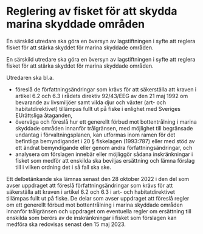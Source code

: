 # Reglering av fisket för att skydda marina skyddade områden

En särskild utredare ska göra en översyn av lagstiftningen i syfte att reglera fisket för att stärka skyddet för marina skyddade områden.

En särskild utredare ska göra en översyn av lagstiftningen i syfte att reglera fisket för att stärka skyddet för marina skyddade områden.

Utredaren ska bl.a.

* föreslå de författningsändringar som krävs för att säkerställa att kraven i artikel 6.2 och 6.3 i rådets direktiv 92/43/EEG av den 21 maj 1992 om bevarande av livsmiljöer samt vilda djur och växter (art- och habitatdirektivet) tillämpas fullt ut på fiske i enlighet med Sveriges EUrättsliga åtaganden,
* överväga och föreslå hur ett generellt förbud mot bottentrålning i
marina skyddade områden innanför trålgränsen, med möjlighet till
begränsade undantag i förvaltningsplanen, kan utformas inom ramen för det befintliga bemyndigandet i 20 § fiskelagen (1993:787) eller med stöd av ett ändrat bemyndigande eller genom andra författningsändringar, och
* analysera om förslagen innebär eller möjliggör sådana inskränkningar i fisket som medför att enskilda ska beviljas ersättning och lämna förslag till i vilken ordning det i så fall ska ske.

Ett delbetänkande ska lämnas senast den 28 oktober 2022 i den del som avser uppdraget att föreslå författningsändringar som krävs för att säkerställa att kraven i artikel 6.2 och 6.3 i art- och habitatdirektivet tillämpas fullt ut på fiske. De delar som avser uppdraget att föreslå regler om ett generellt förbud mot bottentrålning i marina skyddade områden innanför trålgränsen och uppdraget om eventuella regler om ersättning till enskilda som berörs av de inskränkningar i fisket som förslagen kan medföra ska redovisas senast den 15 maj 2023.
